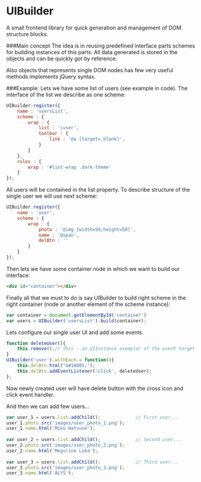 # UIBuilder

A small frontend library for quick generation and management of 
DOM structure blocks.

###Main concept
The idea is in reusing predefined interface parts schemes for building 
instances of this parts. All data generated is stored in the objects and 
can be quickly got by reference. 

Also objects that represents single DOM nodes has few very useful methods
implements jQuery syntax.


###Example:
Lets we have some list of users (see example in code).
The interface of the list we describe as one scheme:

```js
UIBuilder.register({
    name : 'usersList',
    scheme : {
        wrap : {
            list : '|user',
            toolbar : {
                link : '@a [target=_blank]',
            }
        }
    },
    rules : {
        wrap : '#list-wrap .dark-theme'
    }
});
```

All users will be contained in the list property.
To describe structure of the single user we will use next scheme:

```js
UIBuilder.register({
    name : 'user',
    scheme : {
        wrap : {
            photo : '@img [width=50;height=50]',
            name : '@span',
            delBtn : ''
        }
    }
});
```

Then lets we have some container node in which we want to build our interface:
```html
<div id="container"></div>
```

Finally all that we must to do is say UIBuilder 
to build right scheme in the right container (node or another element of the scheme instance):
```js
var container = document.getElementById('container')
var users = UIBuilder('usersList').build(container);
```

Lets configure our single user UI and add some events.
```js
function deleteUser(){
    this.remove();// this - an UIInstance exemplar of the event target element.
}
UIBuilder('user').withEach = function(){
    this.delBtn.html("&#10005;");
    this.delBtn.addEventListener('click', deleteUser);
};
````
Now newly created user will have delete button with the cross icon and click event handler. 

And then we can add few users...
```js
var user_1 = users.list.addChild();             // First user...
user_1.photo.src('images/user_photo_1.png');
user_1.name.html('Miku Hatsune');
 
var user_2 = users.list.addChild();             // Second user...
user_2.photo.src('images/user_photo_2.png');
user_2.name.html('Megurine Luka');
 
var user_3 = users.list.addChild();             // Third user...
user_3.photo.src('images/user_photo_3.png');
user_3.name.html('ALYS');
```
